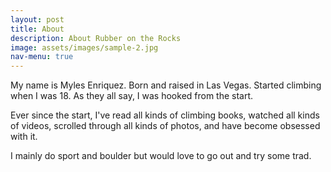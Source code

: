 ```yaml
---
layout: post
title: About
description: About Rubber on the Rocks
image: assets/images/sample-2.jpg
nav-menu: true
---
```


My name is Myles Enriquez. Born and raised in Las Vegas. Started climbing when I was 18. As they all say, I was hooked from the start.

Ever since the start, I've read all kinds of climbing books, watched all kinds of videos, scrolled through all kinds of photos, and have become obsessed with it.

I mainly do sport and boulder but would love to go out and try some trad.
